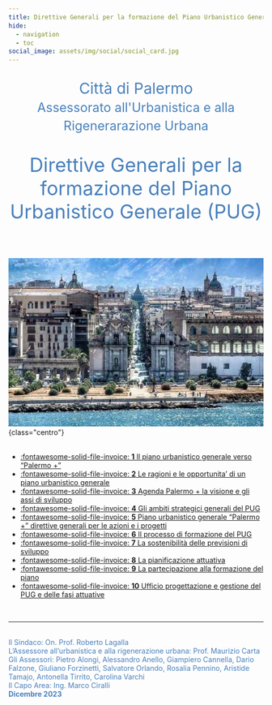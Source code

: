 ```yaml
---
title: Direttive Generali per la formazione del Piano Urbanistico Generale
hide:
  - navigation
  - toc
social_image: assets/img/social/social_card.jpg
---
```

<style>
.md-typeset h1 {display: none;}
.md-typeset .grid {grid-gap: .4rem;   display: grid; grid-template-columns: repeat(auto-fit,minmax(min(100%,12rem),1fr));  margin: 1em 0; }
</style>

<p style="text-align: center;font-size: 30px; color: #4980bb;">Città di Palermo<br>
<span style="font-size: 25px!important;" >Assessorato all'Urbanistica e alla Rigenerarazione Urbana</span></p>
<p style=" text-align: center;font-size: 38px; color: #4980bb;">Direttive Generali per la formazione del Piano Urbanistico Generale (PUG)</p><br>

![pug](assets/img/base.jpg "Direttive Generali per la formazione del Piano Urbanistico Generale (PUG)" ){class="centro"}
<br><br>

<div class="grid cards" markdown>

- [:fontawesome-solid-file-invoice: __1__ Il piano urbanistico generale verso “Palermo +”](cap_01.md)
- [:fontawesome-solid-file-invoice: __2__ Le ragioni e le opportunita’ di un piano urbanistico generale](cap_02.md)
- [:fontawesome-solid-file-invoice: __3__ Agenda Palermo + la visione e gli assi di sviluppo](cap_03.md)
- [:fontawesome-solid-file-invoice: __4__ Gli ambiti strategici generali del PUG](cap_04.md)
- [:fontawesome-solid-file-invoice: __5__ Piano urbanistico generale “Palermo +” direttive generali per le azioni e i progetti](cap_05.md)
- [:fontawesome-solid-file-invoice: __6__ Il processo di formazione del PUG](cap_06.md)
- [:fontawesome-solid-file-invoice: __7__ La sostenibilità delle previsioni di sviluppo](cap_07.md)
- [:fontawesome-solid-file-invoice: __8__ La pianificazione attuativa](cap_08.md)
- [:fontawesome-solid-file-invoice: __9__ La partecipazione alla formazione del piano](cap_090.md)
- [:fontawesome-solid-file-invoice: __10__ Ufficio progettazione e gestione del PUG e delle fasi attuative](cap_10.md)

</div>
<br>

<hr>
<p><span style="color: #4980bb;">
<br>Il Sindaco: On. Prof. Roberto Lagalla<br>
L’Assessore all’urbanistica e alla rigenerazione urbana: Prof. Maurizio Carta<br>
Gli Assessori: Pietro Alongi, Alessandro Anello, Giampiero Cannella, Dario Falzone, Giuliano Forzinetti, Salvatore Orlando, Rosalia Pennino, Aristide Tamajo, Antonella Tirrito, Carolina Varchi <br>
Il Capo Area: Ing. Marco Ciralli <br>
<b>Dicembre 2023</b></span>